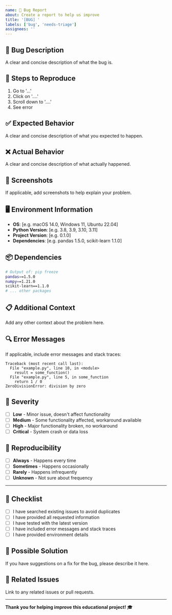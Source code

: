 ```yaml
---
name: 🐛 Bug Report
about: Create a report to help us improve
title: '[BUG] '
labels: ['bug', 'needs-triage']
assignees: ''
---
```


## 🐛 **Bug Description**

A clear and concise description of what the bug is.

## 🔄 **Steps to Reproduce**

1. Go to '...'
2. Click on '....'
3. Scroll down to '....'
4. See error

## ✅ **Expected Behavior**

A clear and concise description of what you expected to happen.

## ❌ **Actual Behavior**

A clear and concise description of what actually happened.

## 📸 **Screenshots**

If applicable, add screenshots to help explain your problem.

## 🖥️ **Environment Information**

- **OS**: [e.g. macOS 14.0, Windows 11, Ubuntu 22.04]
- **Python Version**: [e.g. 3.8, 3.9, 3.10, 3.11]
- **Project Version**: [e.g. 0.1.0]
- **Dependencies**: [e.g. pandas 1.5.0, scikit-learn 1.1.0]

## 📦 **Dependencies**

```bash
# Output of: pip freeze
pandas==1.5.0
numpy==1.21.0
scikit-learn==1.1.0
# ... other packages
```

## 📋 **Additional Context**

Add any other context about the problem here.

## 🔍 **Error Messages**

If applicable, include error messages and stack traces:

```
Traceback (most recent call last):
  File "example.py", line 10, in <module>
    result = some_function()
  File "example.py", line 5, in some_function
    return 1 / 0
ZeroDivisionError: division by zero
```

## 🎯 **Severity**

- [ ] **Low** - Minor issue, doesn't affect functionality
- [ ] **Medium** - Some functionality affected, workaround available
- [ ] **High** - Major functionality broken, no workaround
- [ ] **Critical** - System crash or data loss

## 🧪 **Reproducibility**

- [ ] **Always** - Happens every time
- [ ] **Sometimes** - Happens occasionally
- [ ] **Rarely** - Happens infrequently
- [ ] **Unknown** - Not sure about frequency

---

## 📝 **Checklist**

- [ ] I have searched existing issues to avoid duplicates
- [ ] I have provided all requested information
- [ ] I have tested with the latest version
- [ ] I have included error messages and stack traces
- [ ] I have provided environment details

## 🚀 **Possible Solution**

If you have suggestions on a fix for the bug, please describe it here.

## 🔗 **Related Issues**

Link to any related issues or pull requests.

---

**Thank you for helping improve this educational project!** 🎓
